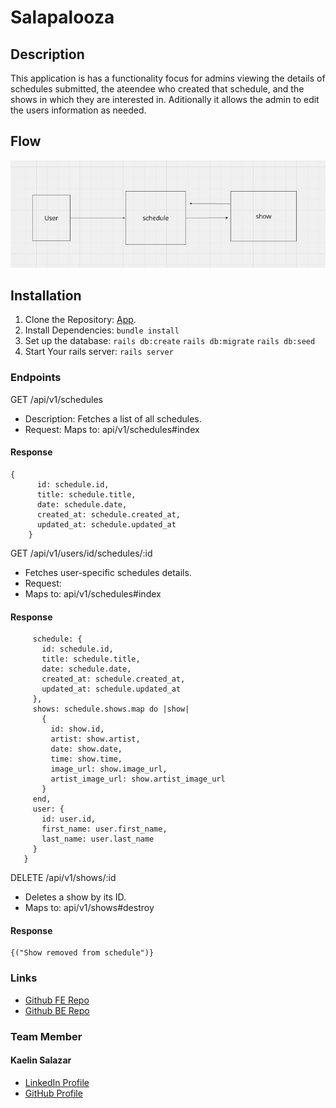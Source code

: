 # Salapalooza

## Description
This application is has a functionality focus for admins viewing the details of schedules submitted, the ateendee who created that schedule, and the shows in which they are interested in. Aditionally it allows the admin to edit the users information as needed.

## Flow
![flow](./public/images/screen.png)


## Installation
1. Clone the Repository: [App](https://github.com/wally-yawn/mod_3_final_be).
2. Install Dependencies:
```bundle install```
3. Set up the database: 
```rails db:create```
```rails db:migrate```
```rails db:seed```
4. Start Your rails server: 
```rails server```


### Endpoints

GET /api/v1/schedules
 - Description: Fetches a list of all schedules.
 - Request: 
  Maps to: api/v1/schedules#index

  #### Response
  ```
  {
        id: schedule.id,
        title: schedule.title,
        date: schedule.date,
        created_at: schedule.created_at,
        updated_at: schedule.updated_at
      }
  ```

GET /api/v1/users/id/schedules/:id
 - Fetches user-specific schedules details.
 - Request: 
 - Maps to: api/v1/schedules#index

  #### Response
 ```{
      schedule: {
        id: schedule.id,
        title: schedule.title,
        date: schedule.date,
        created_at: schedule.created_at,
        updated_at: schedule.updated_at
      },
      shows: schedule.shows.map do |show|
        {
          id: show.id,
          artist: show.artist,
          date: show.date,
          time: show.time,
          image_url: show.image_url,           
          artist_image_url: show.artist_image_url 
        }
      end,
      user: {
        id: user.id,
        first_name: user.first_name,
        last_name: user.last_name
      }
    }
```


DELETE /api/v1/shows/:id
 - Deletes a show by its ID.
 - Maps to: api/v1/shows#destroy 

  #### Response

 ```
 {("Show removed from schedule")}
 ```

 ### Links
- [Github FE Repo](https://github.com/kaelinpsalazar/final-music-fe)
- [Github BE Repo](https://github.com/kaelinpsalazar/music_festival_app)

 ### Team Member
#### Kaelin Salazar
- [LinkedIn Profile](https://www.linkedin.com/in/kaelin-salazar/)
- [GitHub Profile](https://github.com/kaelinpsalazar)
